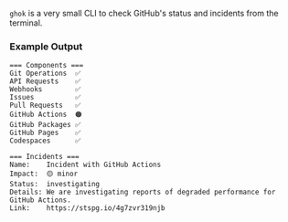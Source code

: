 `ghok` is a very small CLI to check GitHub's status and incidents from the terminal.

### Example Output
```
=== Components ===
Git Operations  ✅
API Requests    ✅
Webhooks        ✅
Issues          ✅
Pull Requests   ✅
GitHub Actions  🟠
GitHub Packages ✅
GitHub Pages    ✅
Codespaces      ✅

=== Incidents ===
Name:    Incident with GitHub Actions
Impact:  🟡 minor
Status:  investigating
Details: We are investigating reports of degraded performance for GitHub Actions.
Link:    https://stspg.io/4g7zvr319njb
```
